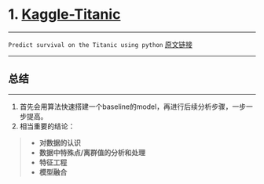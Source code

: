 
# 1. [Kaggle-Titanic](https://www.kaggle.com/c/titanic)
---
`Predict survival on the Titanic using python`
[原文链接](http://blog.csdn.net/han_xiaoyang/article/details/49797143)

---
## 总结
---
1. 首先会用算法快速搭建一个baseline的model，再进行后续分析步骤，一步一步提高。
2. 相当重要的结论：
> * **对数据的认识**
> * **数据中特殊点/离群值的分析和处理**
> * **特征工程**
> * **模型融合**

